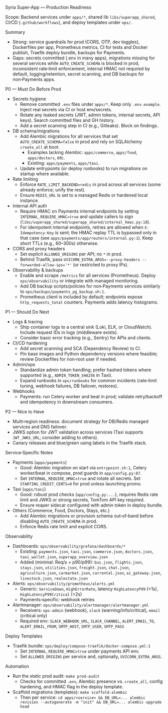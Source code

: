 Syria Super‑App — Production Readiness

Scope: Backend services under `apps/*`, shared lib `libs/superapp_shared`, CI/CD (`.github/workflows`), and deploy templates under `ops/`.

Summary
- Strong: service guardrails for prod (CORS, OTP, dev toggles), Dockerfiles per app, Prometheus metrics, CI for tests and Docker publish, Traefik deploy bundle, backups for Payments.
- Gaps: secrets committed (.env in many apps), migrations missing for several services while `AUTO_CREATE_SCHEMA` is blocked in prod, inconsistent rate‑limit enforcement, internal HMAC not required by default, logging/retention, secret scanning, and DB backups for non‑Payments apps.

P0 — Must Do Before Prod
- Secrets hygiene
  - Remove committed `.env` files under `apps/*`. Keep only `.env.example`. Inject real secrets via CI or host env/secrets.
  - Rotate any leaked secrets (JWT, admin tokens, internal secrets, API keys). Search committed files and GH history.
  - Add a secret scanning step in CI (e.g., Gitleaks). Block on findings.
- DB schema/migrations
  - Add Alembic migrations for all services that set `AUTO_CREATE_SCHEMA=false` in prod and rely on SQLAlchemy `create_all` at boot.
    - Examples lacking Alembic: `apps/commerce`, `apps/food`, `apps/doctors`, etc.
    - Existing: `apps/payments`, `apps/taxi`.
  - Update entrypoints (or deploy runbooks) to run migrations on startup where available.
- Rate limiting
  - Enforce `RATE_LIMIT_BACKEND=redis` in prod across all services (some already enforce; unify the rest).
  - Ensure `REDIS_URL` is set to a managed Redis or hardened local instance.
- Internal API auth
  - Require HMAC on Payments internal endpoints by setting `INTERNAL_REQUIRE_HMAC=true` and update callers to sign (`libs/superapp_shared/superapp_shared/internal_hmac.py:18`).
  - For idempotent internal endpoints, retries are allowed when `X-Idempotency-Key` is sent; the HMAC replay TTL is bypassed only in that case (see `apps/payments/app/routers/internal.py:1`). Keep short TTLs (e.g., 60–300s) otherwise.
- CORS and proxy headers
  - Set explicit `ALLOWED_ORIGINS` per API; no `*` in prod.
  - Behind Traefik, pass `UVICORN_EXTRA_ARGS=--proxy-headers --forwarded-allow-ips='*'` (or restricted to proxy IPs).
- Observability & backups
  - Enable and scrape `/metrics` for all services (Prometheus). Deploy `ops/observability` or integrate with managed monitoring.
  - Add DB backup scripts/policies for non‑Payments services similarly to `ops/backups/payments_pg_backup.sh:1`.
  - Prometheus client is included by default; endpoints expose `http_requests_total` counters. Payments adds latency histograms.

P1 — Should Do Next
- Logs & tracing
  - Ship container logs to a central sink (Loki, ELK, or CloudWatch). Include request IDs in logs (middleware exists).
  - Consider basic error tracking (e.g., Sentry) for APIs and clients.
- CI/CD hardening
  - Add secret scanning and SCA (Dependency Review) to CI.
  - Pin base images and Python dependency versions where feasible; review Dockerfiles for non‑root user if needed.
- Admin/ops
  - Standardize admin token handling; prefer hashed tokens where supported (e.g., `ADMIN_TOKEN_SHA256` in Taxi).
  - Expand runbooks in `ops/runbooks` for common incidents (rate‑limit tuning, webhook failures, DB failover, restores).
- Webhooks
  - Payments: run Celery worker and beat in prod; validate retry/backoff and idempotency in downstream consumers.

P2 — Nice to Have
- Multi‑region readiness: document strategy for DB/Redis managed services and DNS failover.
- JWKS option for JWT validation across services (Taxi supports `JWT_JWKS_URL`; consider adding to others).
- Canary releases and blue/green using labels in the Traefik stack.

Service‑Specific Notes
- Payments (`apps/payments`)
  - Good: Alembic migration on start via `entrypoint.sh:1`, Celery worker/beat in compose, prod guards in `app/config.py:87`.
  - Set `INTERNAL_REQUIRE_HMAC=true` and rotate all secrets. Set `STARTING_CREDIT_CENTS=0` for prod unless launching promo.
- Taxi (`apps/taxi`)
  - Good: robust prod checks (`app/config.py:...`), requires Redis rate limit and JWKS or strong secrets, TomTom API key required.
  - Ensure reaper sidecar configured with admin token in deploy bundle.
- Others (Commerce, Food, Doctors, Stays, etc.)
  - Add Alembic migrations or provision schema out‑of‑band before disabling `AUTO_CREATE_SCHEMA` in prod.
  - Enforce Redis rate limit and explicit CORS.

Observability
- Dashboards: `ops/observability/grafana/dashboards/*`
  - Existing: `payments.json`, `taxi.json`, `commerce.json`, `doctors.json`, `taxi_wallet.json`, `superapp_overview.json`
  - Added (minimal: Req/s + p90/p99): `bus.json`, `flights.json`, `stays.json`, `utilities.json`, `freight.json`, `chat.json`, `agriculture.json`, `carmarket.json`, `carrental.json`, `ai_gateway.json`, `livestock.json`, `realestate.json`
- Alerts: `ops/observability/prometheus/alerts.yml`
  - Generic: `ServiceDown`, `HighErrorRate`, latency `HighLatencyP99` (>1s), `HighLatencyP99Critical` (>2s)
  - Payments‑specific: webhook retries
- Alertmanager: `ops/observability/alertmanager/alertmanager.yml`
  - Receivers: `ops-admin` (webhook), `slack` (warning/info/critical), `email` (critical only)
  - Required env: `SLACK_WEBHOOK_URL`, `SLACK_CHANNEL`, `ALERT_EMAIL_TO`, `ALERT_EMAIL_FROM`, `SMTP_HOST`, `SMTP_USER`, `SMTP_PASS`

Deploy Templates
- Traefik bundle: `ops/deploy/compose-traefik/docker-compose.yml:1`
  - Set `INTERNAL_REQUIRE_HMAC=true` under payments API env.
  - Set `ALLOWED_ORIGINS` per service and, optionally, `UVICORN_EXTRA_ARGS`.

Automation
- Run the static prod audit: `make prod-audit`
  - Checks for committed `.env`, Alembic presence vs. `create_all`, config hardening, and HMAC flag in the deploy template.
- Scaffold migrations (templates): `make scaffold-alembic`
  - Then per service: `cd apps/<service> && DB_URL=... alembic revision --autogenerate -m "init" && DB_URL=... alembic upgrade head`
